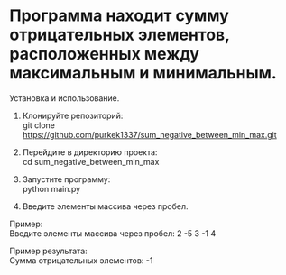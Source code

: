 # Программа находит сумму отрицательных элементов, расположенных между максимальным и минимальным.

Установка и использование.

1. Клонируйте репозиторий:<br>git clone https://github.com/purkek1337/sum_negative_between_min_max.git

2. Перейдите в директорию проекта:<br>cd sum_negative_between_min_max

3. Запустите программу:<br>python main.py

4. Введите элементы массива через пробел.
  
Пример:<br>Введите элементы массива через пробел: 2 -5 3 -1 4

Пример результата:<br>
Сумма отрицательных элементов: -1
